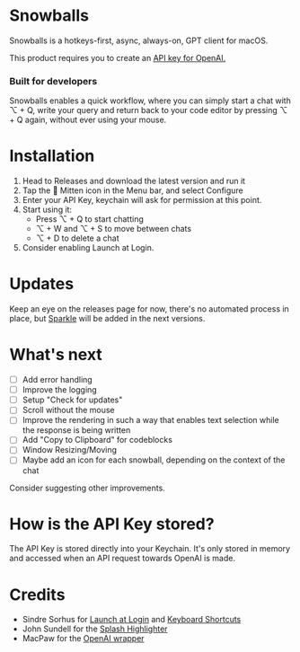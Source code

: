 # Snowballs

Snowballs is a hotkeys-first, async, always-on, GPT client for macOS. 

This product requires you to create an [API key for OpenAI.](https://platform.openai.com/api-keys)

### Built for developers
Snowballs enables a quick workflow, where you can simply start a chat with ⌥ + Q, write your query and return back to your code editor by pressing ⌥ + Q again, without ever using your mouse.

# Installation
1. Head to Releases and download the latest version and run it
2. Tap the 🧤 Mitten icon in the Menu bar, and select Configure
3. Enter your API Key, keychain will ask for permission at this point.
4. Start using it:
    - Press ⌥ + Q to start chatting
    - ⌥ + W and ⌥ + S to move between chats
    - ⌥ + D to delete a chat
5. Consider enabling Launch at Login.

# Updates
Keep an eye on the releases page for now, there's no automated process in place, but [Sparkle](https://sparkle-project.org) will be added in the next versions.

# What's next
- [ ] Add error handling
- [ ] Improve the logging
- [ ] Setup "Check for updates"
- [ ] Scroll without the mouse
- [ ] Improve the rendering in such a way that enables text selection while the response is being written
- [ ] Add "Copy to Clipboard" for codeblocks
- [ ] Window Resizing/Moving
- [ ] Maybe add an icon for each snowball, depending on the context of the chat

Consider suggesting other improvements.


# How is the API Key stored?
The API Key is stored directly into your Keychain.
It's only stored in memory and accessed when an API request towards OpenAI is made.

# Credits
- Sindre Sorhus for [Launch at Login](https://github.com/sindresorhus/LaunchAtLogin-Modern) and [Keyboard Shortcuts](https://github.com/sindresorhus/KeyboardShortcuts)
- John Sundell for the [Splash Highlighter](https://github.com/JohnSundell/Splash)
- MacPaw for the [OpenAI wrapper](https://github.com/MacPaw/OpenAI)